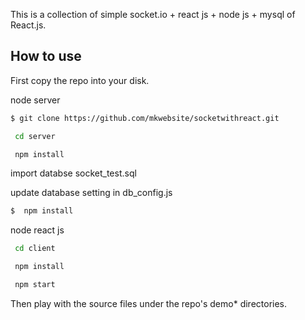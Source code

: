 This is a collection of simple socket.io + react js + node js + mysql of React.js.

## How to use

First copy the repo into your disk.

node server

```bash
$ git clone https://github.com/mkwebsite/socketwithreact.git

 cd server

 npm install


```

import databse socket_test.sql

update database setting in db_config.js

```bash
$  npm install

```

node react js

```bash
 cd client

 npm install

 npm start


```

Then play with the source files under the repo's demo\* directories.
